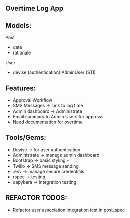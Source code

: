 ## Overtime Log App 


## Models: 
Post 
- date 
- rationale 

User
- devise (authentication) 
AdminUser (STI) 

## Features: 
- Approval Workflow
- SMS Messages -> Link to log time 
- Admin dashboard -> Administrate
- Email summary to Admin Users for approval 
- Need documentation for overtime 

## Tools/Gems:  
- Devise -> for user authentication 
- Administrate -> manage admin dashboard
- Bootstrap -> basic styling - 
- Twilio -> SMS message sending
- .env -> manage secure credentials 
- rspec -> testing 
- capybara -> integration testing 


## REFACTOR TODOS: 
- Refactor user association integration test in post_spec 

